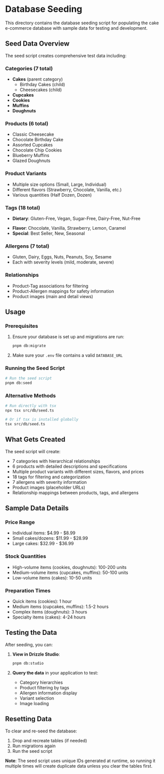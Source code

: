 # Database Seeding

This directory contains the database seeding script for populating the cake e-commerce database with sample data for testing and development.

## Seed Data Overview

The seed script creates comprehensive test data including:

### Categories (7 total)
- **Cakes** (parent category)
  - Birthday Cakes (child)
  - Cheesecakes (child)
- **Cupcakes**
- **Cookies**
- **Muffins**
- **Doughnuts**

### Products (6 total)
- Classic Cheesecake
- Chocolate Birthday Cake
- Assorted Cupcakes
- Chocolate Chip Cookies
- Blueberry Muffins
- Glazed Doughnuts

### Product Variants
- Multiple size options (Small, Large, Individual)
- Different flavors (Strawberry, Chocolate, Vanilla, etc.)
- Various quantities (Half Dozen, Dozen)

### Tags (18 total)
- **Dietary**: Gluten-Free, Vegan, Sugar-Free, Dairy-Free, Nut-Free
<!-- - **Occasion**: Birthday, Wedding, Anniversary, Holiday, Corporate -->
- **Flavor**: Chocolate, Vanilla, Strawberry, Lemon, Caramel
- **Special**: Best Seller, New, Seasonal

### Allergens (7 total)
- Gluten, Dairy, Eggs, Nuts, Peanuts, Soy, Sesame
- Each with severity levels (mild, moderate, severe)

### Relationships
- Product-Tag associations for filtering
- Product-Allergen mappings for safety information
- Product images (main and detail views)

## Usage

### Prerequisites
1. Ensure your database is set up and migrations are run:
   ```bash
   pnpm db:migrate
   ```

2. Make sure your `.env` file contains a valid `DATABASE_URL`

### Running the Seed Script

```bash
# Run the seed script
pnpm db:seed
```

### Alternative Methods

```bash
# Run directly with tsx
npx tsx src/db/seed.ts

# Or if tsx is installed globally
tsx src/db/seed.ts
```

## What Gets Created

The seed script will create:
- 7 categories with hierarchical relationships
- 6 products with detailed descriptions and specifications
- Multiple product variants with different sizes, flavors, and prices
- 18 tags for filtering and categorization
- 7 allergens with severity information
- Product images (placeholder URLs)
- Relationship mappings between products, tags, and allergens

## Sample Data Details

### Price Range
- Individual items: $4.99 - $8.99
- Small cakes/dozens: $11.99 - $28.99
- Large cakes: $32.99 - $36.99

### Stock Quantities
- High-volume items (cookies, doughnuts): 100-200 units
- Medium-volume items (cupcakes, muffins): 50-100 units
- Low-volume items (cakes): 10-50 units

### Preparation Times
- Quick items (cookies): 1 hour
- Medium items (cupcakes, muffins): 1.5-2 hours
- Complex items (doughnuts): 3 hours
- Specialty items (cakes): 4-24 hours

## Testing the Data

After seeding, you can:

1. **View in Drizzle Studio**:
   ```bash
   pnpm db:studio
   ```

2. **Query the data** in your application to test:
   - Category hierarchies
   - Product filtering by tags
   - Allergen information display
   - Variant selection
   - Image loading

## Resetting Data

To clear and re-seed the database:

1. Drop and recreate tables (if needed)
2. Run migrations again
3. Run the seed script

**Note**: The seed script uses unique IDs generated at runtime, so running it multiple times will create duplicate data unless you clear the tables first.